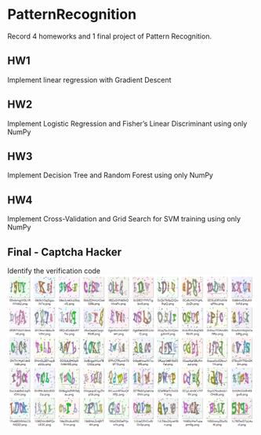 # PatternRecognition
Record 4 homeworks and 1 final project of Pattern Recognition.

## HW1
Implement linear regression with Gradient Descent

## HW2
Implement Logistic Regression and Fisher’s Linear Discriminant using only NumPy

## HW3
Implement Decision Tree and Random Forest using only NumPy

## HW4
Implement Cross-Validation and Grid Search for SVM training using only NumPy

## Final - Captcha Hacker
Identify the verification code  
![image](https://github.com/Kun-Yao/PatternRecognition/blob/main/Final/images.png)
